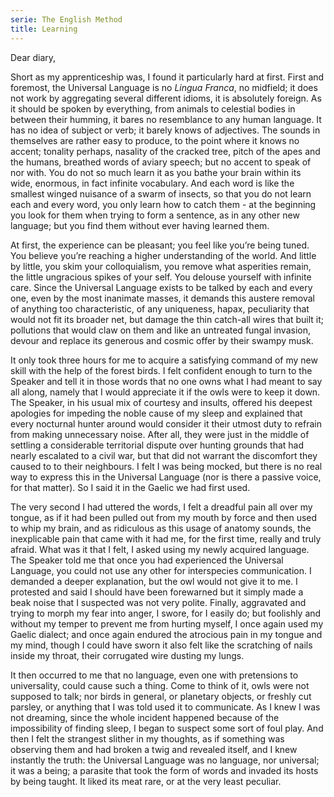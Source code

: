 ```yaml
---
serie: The English Method
title: Learning
---
```


Dear diary,


Short as my apprenticeship was, I found it particularly hard at first. First
and foremost, the Universal Language is no *Lingua Franca*, no midfield; it
does not work by aggregating several different idioms, it is absolutely
foreign. As it should be spoken by everything, from animals to celestial bodies
in between their humming, it bares no resemblance to any human language. It has
no idea of subject or verb; it barely knows of adjectives. The sounds in
themselves are rather easy to produce, to the point where it knows no accent;
tonality perhaps, nasality of the cracked tree, pitch of the apes and the
humans, breathed words of aviary speech; but no accent to speak of nor with.
You do not so much learn it as you bathe your brain within its wide, enormous,
in fact infinite vocabulary. And each word is like the smallest winged nuisance
of a swarm of insects, so that you do not learn each and every word, you only
learn how to catch them - at the beginning you look for them when trying to
form a sentence, as in any other new language; but you find them without ever
having learned them.

At first, the experience can be pleasant; you feel like you’re being tuned. You
believe you’re reaching a higher understanding of the world. And little by
little, you skim your colloquialism, you remove what asperities remain, the
little ungracious spikes of your self. You delouse yourself with infinite care.
Since the Universal Language exists to be talked by each and every one, even by
the most inanimate masses, it demands this austere removal of anything too
characteristic, of any uniqueness, hapax, peculiarity that would not fit its
broader net, but damage the thin catch-all wires that built it; pollutions that
would claw on them and like an untreated fungal invasion, devour and replace
its generous and cosmic offer by their swampy musk.

It only took three hours for me to acquire a satisfying command of my new skill
with the help of the forest birds. I felt confident enough to turn to the
Speaker and tell it in those words that no one owns what I had meant to say all
along, namely that I would appreciate it if the owls were to keep it down. The
Speaker, in his usual mix of courtesy and insults, offered his deepest
apologies for impeding the noble cause of my sleep and explained that every
nocturnal hunter around would consider it their utmost duty to refrain from
making unnecessary noise. After all, they were just in the middle of settling a
considerable territorial dispute over hunting grounds that had nearly escalated
to a civil war, but that did not warrant the discomfort they caused to to their
neighbours. I felt I was being mocked, but there is no real way to express this
in the Universal Language (nor is there a passive voice, for that matter). So I
said it in the Gaelic we had first used.

The very second I had uttered the words, I felt a dreadful pain all over my
tongue, as if it had been pulled out from my mouth by force and then used to
whip my brain, and as ridiculous as this usage of anatomy sounds, the
inexplicable pain that came with it had me, for the first time, really and
truly afraid. What was it that I felt, I asked using my newly acquired
language. The Speaker told me that once you had experienced the Universal
Language, you could not use any other for interspecies communication. I
demanded a deeper explanation, but the owl would not give it to me. I protested
and said I should have been forewarned but it simply made a beak noise that I
suspected was not very polite. Finally, aggravated and trying to morph my fear
into anger, I swore, for I easily do; but foolishly and without my temper to
prevent me from hurting myself, I once again used my Gaelic dialect; and once
again endured the atrocious pain in my tongue and my mind, though I could have
sworn it also felt like the scratching of nails inside my throat, their
corrugated wire dusting my lungs.

It then occurred to me that no language, even one with pretensions to
universality, could cause such a thing. Come to think of it, owls were not
supposed to talk; nor birds in general, or planetary objects, or freshly cut
parsley, or anything that I was told used it to communicate. As I knew I was
not dreaming, since the whole incident happened because of the impossibility of
finding sleep, I began to suspect some sort of foul play. And then I felt the
strangest slither in my thoughts, as if something was observing them and had
broken a twig and revealed itself, and I knew instantly the truth: the
Universal Language was no language, nor universal; it was a being; a parasite
that took the form of words and invaded its hosts by being taught. It liked its
meat rare, or at the very least peculiar.
